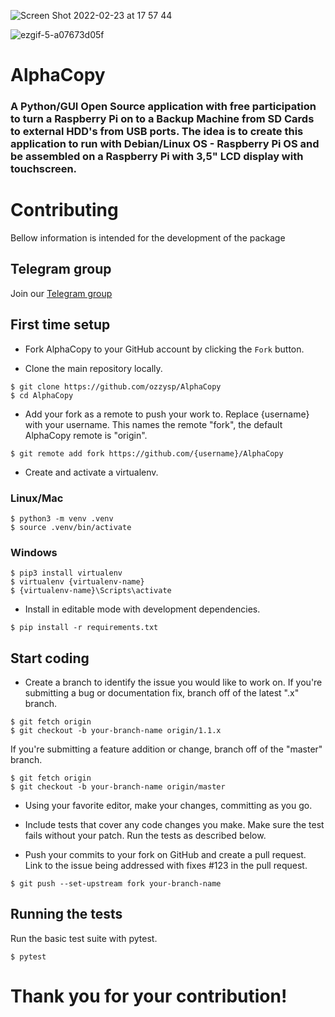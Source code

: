 ![Screen Shot 2022-02-23 at 17 57 44](https://user-images.githubusercontent.com/48163195/155408221-ef94cd14-e0da-4283-93e4-201e4655c78d.png)





![ezgif-5-a07673d05f](https://user-images.githubusercontent.com/48163195/155820550-a71015d4-e670-4267-becb-684a956432e0.gif)








# AlphaCopy
 
### A Python/GUI Open Source application with free participation to turn a Raspberry Pi on to a Backup Machine from SD Cards to external HDD's from USB ports. The idea is to create this application to run with Debian/Linux OS - Raspberry Pi OS and be assembled on a Raspberry Pi with 3,5" LCD display with touchscreen.  


# Contributing
Bellow information is intended for the development of the package


## Telegram group
Join our [Telegram group](https://t.me/joinchat/K-lrk09EB8N37ygHCxT_Vg)


## First time setup
- Fork AlphaCopy to your GitHub account by clicking the `Fork` button.

- Clone the main repository locally.
```
$ git clone https://github.com/ozzysp/AlphaCopy
$ cd AlphaCopy
```

- Add your fork as a remote to push your work to. Replace {username} with your username. This names the remote "fork", the default AlphaCopy remote is "origin".
```
$ git remote add fork https://github.com/{username}/AlphaCopy
```

- Create and activate a virtualenv.
### Linux/Mac
```
$ python3 -m venv .venv
$ source .venv/bin/activate
```
### Windows
```
$ pip3 install virtualenv
$ virtualenv {virtualenv-name}
$ {virtualenv-name}\Scripts\activate
```

- Install in editable mode with development dependencies.
```
$ pip install -r requirements.txt
```


## Start coding
- Create a branch to identify the issue you would like to work on. If you're submitting a bug or documentation fix, branch off of the latest ".x" branch.

```
$ git fetch origin
$ git checkout -b your-branch-name origin/1.1.x
```

If you're submitting a feature addition or change, branch off of the "master" branch.
```
$ git fetch origin
$ git checkout -b your-branch-name origin/master
```

- Using your favorite editor, make your changes, committing as you go.

- Include tests that cover any code changes you make. Make sure the test fails without your patch. Run the tests as described below.

- Push your commits to your fork on GitHub and create a pull request. Link to the issue being addressed with fixes #123 in the pull request.
```
$ git push --set-upstream fork your-branch-name
```


## Running the tests
Run the basic test suite with pytest.
```
$ pytest
```

# Thank you for your contribution!
